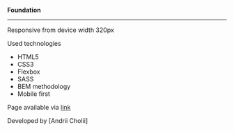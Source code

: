 **Foundation**

---

Responsive from device width 320px

Used technologies

- HTML5
- CSS3
- Flexbox
- SASS
- BEM methodology
- Mobile first

Page available via [link](https://andrii75.github.io/responsive-layout-foundation/)

Developed by [Andrii Cholii]
